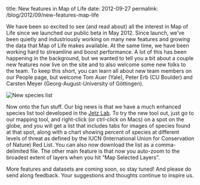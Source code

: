 title: New features in Map of Life
date: 2012-09-27
permalink: /blog/2012/09/new-features-map-life

We have been so excited to see (and read about) all the interest in Map of Life since we launched our public beta in May 2012.   Since launch, we’ve been quietly and industriously working on many new features and growing the data that Map of Life makes available.  At the same time, we have been working hard to streamline and boost performance.   A lot of this has been happening in the background, but we wanted to tell you a bit about a couple new features now live on the site and to also welcome some new folks to the team. To keep this short, you can learn all about new team members on our People page, but welcome Tom Auer (Yale), Peter Erb (CU Boulder) and Carsten Meyer (Georg-August-University of Göttingen).

![New species list](/content_static/blog/2012-09-27/newspecieslist.jpg)

Now onto the fun stuff.   Our big news is that we have a much enhanced species list tool developed in the [Jetz Lab](http://www.yale.edu/jetz/). To try the new tool out, just go to our mapping tool, and right-click (or ctrl-click on Macs) on a spot on the globe, and you will get a list that includes tabs for images of species found at that spot, along with a chart showing percent of species at different levels of threat as defined by the IUCN (International Union for Conservation of Nature) Red List. You can also now download the list as a comma-delimited file. The other main feature is that now you auto-zoom to the broadest extent of layers when you hit “Map Selected Layers”.

More features and datasets are coming soon, so stay tuned!  And please do send along feedback.  Your suggestions and thoughts continue to inspire us.
